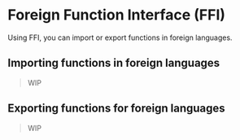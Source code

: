 # Foreign Function Interface (FFI)

Using FFI, you can import or export functions in foreign languages.

## Importing functions in foreign languages

> WIP

## Exporting functions for foreign languages

> WIP
